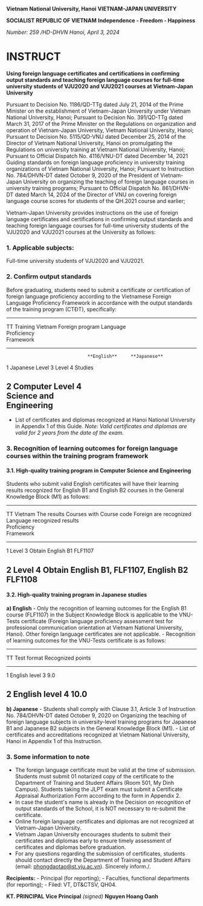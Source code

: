 **Vietnam National University, Hanoi** **VIETNAM-JAPAN UNIVERSITY**

**SOCIALIST REPUBLIC OF VIETNAM** **Independence - Freedom - Happiness**

*Number: 259 /HD-DHVN* *Hanoi, April 3, 2024*

# INSTRUCT

**Using foreign language certificates and certifications in confirming
output standards and teaching foreign language courses for full-time
university students of VJU2020 and VJU2021 courses at Vietnam-Japan
University**

Pursuant to Decision No. 1186/QD-TTg dated July 21, 2014 of the Prime
Minister on the establishment of Vietnam-Japan University under Vietnam
National University, Hanoi; Pursuant to Decision No. 391/QD-TTg dated
March 31, 2017 of the Prime Minister on the Regulations on organization
and operation of Vietnam-Japan University, Vietnam National University,
Hanoi; Pursuant to Decision No. 5115/QD-VNU dated December 25, 2014 of
the Director of Vietnam National University, Hanoi on promulgating the
Regulations on university training at Vietnam National University,
Hanoi; Pursuant to Official Dispatch No. 4116/VNU-DT dated December 14,
2021 Guiding standards on foreign language proficiency in university
training organizations of Vietnam National University, Hanoi; Pursuant
to Instruction No. 784/DHVN-DT dated October 9, 2020 of the President of
Vietnam-Japan University on organizing the teaching of foreign language
courses in university training programs; Pursuant to Official Dispatch
No. 861/DHVN-DT dated March 14, 2024 of the Director of VNU on covering
foreign language course scores for students of the QH.2021 course and
earlier;

Vietnam-Japan University provides instructions on the use of foreign
language certificates and certifications in confirming output standards
and teaching foreign language courses for full-time university students
of the VJU2020 and VJU2021 courses at the University as follows:

### 1. Applicable subjects:

Full-time university students of VJU2020 and VJU2021.

### 2. Confirm output standards

Before graduating, students need to submit a certificate or
certification of foreign language proficiency according to the
Vietnamese Foreign Language Proficiency Framework in accordance with the
output standards of the training program (CTĐT), specifically:

  ---------------------------------------------------------------
  TT              Training        Vietnam Foreign 
                  program         Language        
                                  Proficiency     
                                  Framework       
  --------------- --------------- --------------- ---------------
                                  **English**     **Japanese**

  1               Japanese        Level 3         Level 4
                  Studies                         

  2               Computer        Level 4         
                  Science and                     
                  Engineering                     
  ---------------------------------------------------------------

- List of certificates and diplomas recognized at Hanoi National
  University in Appendix 1 of this Guide. *Note: Valid certificates and
  diplomas are valid for 2 years from the date of the exam.*

### 3. Recognition of learning outcomes for foreign language courses within the training program framework

#### 3.1. High-quality training program in Computer Science and Engineering

Students who submit valid English certificates will have their learning
results recognized for English B1 and English B2 courses in the General
Knowledge Block (M1) as follows:

  --------------------------------------------------------------
  TT        Vietnam       The results  Courses with Course code
            Foreign       are          recognized   
            Language      recognized   results      
            Proficiency                             
            Framework                               
  --------- ------------- ------------ ------------ ------------
  1         Level 3       Obtain       English B1   FLF1107

  2         Level 4       Obtain       English B1,  FLF1107,
                                       English B2   FLF1108
  --------------------------------------------------------------

#### 3.2. High-quality training program in Japanese studies

**a) English** - Only the recognition of learning outcomes for the
English B1 course (FLF1107) in the Subject Knowledge Block is applicable
to the VNU-Tests certificate (Foreign language proficiency assessment
test for professional communication orientation at Vietnam National
University, Hanoi). Other foreign language certificates are not
applicable. - Recognition of learning outcomes for the VNU-Tests
certificate is as follows:

  --------------------------------------------------------------
  TT                   Test format          Recognized points
  -------------------- -------------------- --------------------
  1                    English level 3      9.0

  2                    English level 4      10.0
  --------------------------------------------------------------

**b) Japanese** - Students shall comply with Clause 3.1, Article 3 of
Instruction No. 784/DHVN-DT dated October 9, 2020 on Organizing the
teaching of foreign language subjects in university-level training
programs for Japanese B1 and Japanese B2 subjects in the General
Knowledge Block (M1). - List of certificates and accreditations
recognized at Vietnam National University, Hanoi in Appendix 1 of this
Instruction.

### 3. Some information to note

- The foreign language certificate must be valid at the time of
  submission. Students must submit 01 notarized copy of the certificate
  to the Department of Training and Student Affairs (Room 501, My Dinh
  Campus). Students taking the JLPT exam must submit a Certificate
  Appraisal Authorization Form according to the form in Appendix 2.
- In case the student\'s name is already in the Decision on recognition
  of output standards of the School, it is NOT necessary to re-submit
  the certificate.
- Online foreign language certificates and diplomas are not recognized
  at Vietnam-Japan University.
- Vietnam Japan University encourages students to submit their
  certificates and diplomas early to ensure timely assessment of
  certificates and diplomas before graduation.
- For any questions regarding the submission of certificates, students
  should contact directly the Department of Training and Student Affairs
  (email: phongdaotao@st.vju.ac.vn). Sincerely inform./.

**Recipients:** - Principal (for reporting); - Faculties, functional
departments (for reporting); - Filed: VT, DT&CTSV, QH04.

**KT. PRINCIPAL** **Vice Principal** *(signed)* **Nguyen Hoang Oanh**
